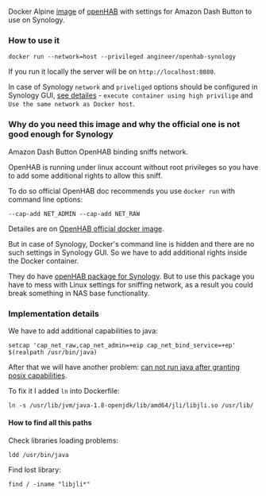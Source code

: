 Docker Alpine [image](https://cloud.docker.com/u/andgineer/repository/docker/andgineer/openhab-synology) of [openHAB](http://openhab.org/) with settings for
Amazon Dash Button to use on Synology.

### How to use it

    docker run --network=host --privileged angineer/openhab-synology
    
If you run it locally the server will be on `http://localhost:8080`.

In case of Synology `network` and `priveliged` options should be configured in Synology GUI, 
[see detailes](https://sorokin.engineer/posts/en/amazon_dash_button_hack_install.html) - `execute container using high privilige` and `Use the same network as Docker host`.

### Why do you need this image and why the official one is not good enough for Synology

Amazon Dash Button OpenHAB binding sniffs network.

OpenHAB is running under linux account without root privileges so you have to add some
additional rights to allow this sniff.

To do so official OpenHAB doc recommends you use `docker run` with command line options:

    --cap-add NET_ADMIN --cap-add NET_RAW

Detailes are on [OpenHAB official docker image](https://hub.docker.com/r/openhab/openhab/#running-from-command-line).

But in case of Synology, Docker's command line is hidden and there are no such settings in Synology GUI.
So we have to add additional rights inside the Docker container.

They do have [openHAB package for Synology](https://docs.openhab.org/installation/synology.html).
But to use this package you have to mess with Linux settings for sniffing network, as a result you could
break something in NAS base functionality. 

### Implementation details

We have to add additional capabilities to java:

    setcap 'cap_net_raw,cap_net_admin=+eip cap_net_bind_service=+ep' $(realpath /usr/bin/java)

After that we will have another problem:
[can not run java after granting posix capabilities](https://bugs.java.com/view_bug.do?bug_id=7157699).

To fix it I added `ln` into Dockerfile:

    ln -s /usr/lib/jvm/java-1.8-openjdk/lib/amd64/jli/libjli.so /usr/lib/

#### How to find all this paths

Check libraries loading problems:

    ldd /usr/bin/java

Find lost library:

    find / -iname "libjli*"
